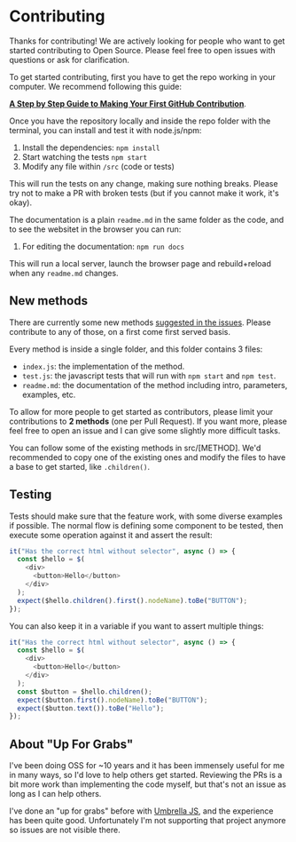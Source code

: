 # Contributing

Thanks for contributing! We are actively looking for people who want to get started contributing to Open Source. Please feel free to open issues with questions or ask for clarification.

To get started contributing, first you have to get the repo working in your computer. We recommend following this guide:

[**A Step by Step Guide to Making Your First GitHub Contribution**](https://codeburst.io/a-step-by-step-guide-to-making-your-first-github-contribution-5302260a2940).

Once you have the repository locally and inside the repo folder with the terminal, you can install and test it with node.js/npm:

1. Install the dependencies: `npm install`
1. Start watching the tests `npm start`
1. Modify any file within `/src` (code or tests)

This will run the tests on any change, making sure nothing breaks. Please try not to make a PR with broken tests (but if you cannot make it work, it's okay).

The documentation is a plain `readme.md` in the same folder as the code, and to see the websitet in the browser you can run:

1. For editing the documentation: `npm run docs`

This will run a local server, launch the browser page and rebuild+reload when any `readme.md` changes.

## New methods

There are currently some new methods [suggested in the issues](https://github.com/franciscop/react-test/labels/good%20first%20issue). Please contribute to any of those, on a first come first served basis.

Every method is inside a single folder, and this folder contains 3 files:

- `index.js`: the implementation of the method.
- `test.js`: the javascript tests that will run with `npm start` and `npm test`.
- `readme.md`: the documentation of the method including intro, parameters, examples, etc.

To allow for more people to get started as contributors, please limit your contributions to **2 methods** (one per Pull Request). If you want more, please feel free to open an issue and I can give some slightly more difficult tasks.

You can follow some of the existing methods in src/[METHOD]. We'd recommended to copy one of the existing ones and modify the files to have a base to get started, like `.children()`.

## Testing

Tests should make sure that the feature work, with some diverse examples if possible. The normal flow is defining some component to be tested, then execute some operation against it and assert the result:

```js
it("Has the correct html without selector", async () => {
  const $hello = $(
    <div>
      <button>Hello</button>
    </div>
  );
  expect($hello.children().first().nodeName).toBe("BUTTON");
});
```

You can also keep it in a variable if you want to assert multiple things:

```js
it("Has the correct html without selector", async () => {
  const $hello = $(
    <div>
      <button>Hello</button>
    </div>
  );
  const $button = $hello.children();
  expect($button.first().nodeName).toBe("BUTTON");
  expect($button.text()).toBe("Hello");
});
```

## About "Up For Grabs"

I've been doing OSS for ~10 years and it has been immensely useful for me in many ways, so I'd love to help others get started. Reviewing the PRs is a bit more work than implementing the code myself, but that's not an issue as long as I can help others.

I've done an "up for grabs" before with [Umbrella JS](https://umbrellajs.com/), and the experience has been quite good. Unfortunately I'm not supporting that project anymore so issues are not visible there.
